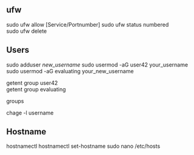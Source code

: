 ## ufw
sudo ufw allow [Service/Portnumber]
sudo ufw status numbered  
sudo ufw delete 

## Users
sudo adduser _new_username_
sudo usermod -aG user42 your_username  
sudo usermod -aG evaluating your_new_username

getent group user42  
getent group evaluating

groups

chage -l username

## Hostname 
hostnamectl 
hostnamectl set-hostname
sudo nano /etc/hosts

